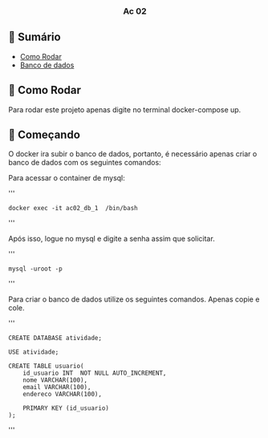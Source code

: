 <h3 align="center">Ac 02</h3>

## 📝 Sumário

- [Como Rodar](#como)
- [Banco de dados](#banco)

## 🧐 Como Rodar <a name = "como"></a>

<p> Para rodar este projeto apenas digite no terminal docker-compose up.</p>

## 🔧 Começando <a name = "banco"></a>

<p>O docker ira subir o banco de dados, portanto, é necessário apenas criar o banco de dados com os seguintes comandos:</p>

<p>Para acessar o container de mysql:</p>

'''

    docker exec -it ac02_db_1  /bin/bash

'''
<p>Após isso, logue no mysql e digite a senha assim que solicitar.</p>
'''

    mysql -uroot -p
    
'''

<p>Para criar o banco de dados utilize os seguintes comandos. Apenas copie e cole.</p>
'''

    CREATE DATABASE atividade;

    USE atividade;

    CREATE TABLE usuario(
        id_usuario INT  NOT NULL AUTO_INCREMENT,
        nome VARCHAR(100),
        email VARCHAR(100),
        endereco VARCHAR(100),

        PRIMARY KEY (id_usuario)
    );
'''